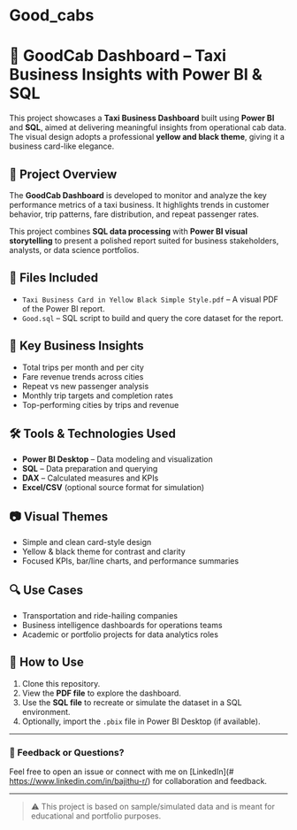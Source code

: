 # Good_cabs

# 🚖 GoodCab Dashboard – Taxi Business Insights with Power BI & SQL

This project showcases a **Taxi Business Dashboard** built using **Power BI** and **SQL**, aimed at delivering meaningful insights from operational cab data. The visual design adopts a professional **yellow and black theme**, giving it a business card-like elegance.

## 📌 Project Overview

The **GoodCab Dashboard** is developed to monitor and analyze the key performance metrics of a taxi business. It highlights trends in customer behavior, trip patterns, fare distribution, and repeat passenger rates.

This project combines **SQL data processing** with **Power BI visual storytelling** to present a polished report suited for business stakeholders, analysts, or data science portfolios.

## 📄 Files Included

- `Taxi Business Card in Yellow Black Simple Style.pdf` – A visual PDF of the Power BI report.
- `Good.sql` – SQL script to build and query the core dataset for the report.

## 🧠 Key Business Insights

- Total trips per month and per city
- Fare revenue trends across cities
- Repeat vs new passenger analysis
- Monthly trip targets and completion rates
- Top-performing cities by trips and revenue

## 🛠️ Tools & Technologies Used

- **Power BI Desktop** – Data modeling and visualization
- **SQL** – Data preparation and querying
- **DAX** – Calculated measures and KPIs
- **Excel/CSV** (optional source format for simulation)

## 📷 Visual Themes

- Simple and clean card-style design
- Yellow & black theme for contrast and clarity
- Focused KPIs, bar/line charts, and performance summaries

## 🔍 Use Cases

- Transportation and ride-hailing companies
- Business intelligence dashboards for operations teams
- Academic or portfolio projects for data analytics roles

## 🚀 How to Use

1. Clone this repository.
2. View the **PDF file** to explore the dashboard.
3. Use the **SQL file** to recreate or simulate the dataset in a SQL environment.
4. Optionally, import the `.pbix` file in Power BI Desktop (if available).

---

### 💬 Feedback or Questions?

Feel free to open an issue or connect with me on [LinkedIn](# https://www.linkedin.com/in/bajithu-r/) for collaboration and feedback.

---

> ⚠️ This project is based on sample/simulated data and is meant for educational and portfolio purposes.
